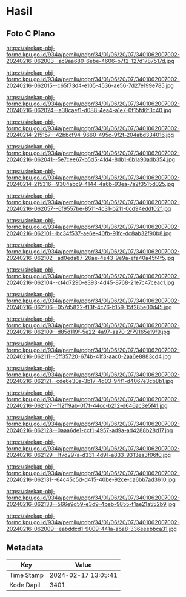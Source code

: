 # Hasil

## Foto C Plano

https://sirekap-obj-formc.kpu.go.id/934a/pemilu/pdpr/34/01/06/20/07/3401062007002-20240216-062003--ac9aa680-6ebe-4606-b7f2-127d1787517d.jpg

https://sirekap-obj-formc.kpu.go.id/934a/pemilu/pdpr/34/01/06/20/07/3401062007002-20240216-062015--c65f73d4-e105-4536-ae56-7d27e199e785.jpg

https://sirekap-obj-formc.kpu.go.id/934a/pemilu/pdpr/34/01/06/20/07/3401062007002-20240216-062024--a38caef1-d088-4ea4-a1e7-0f15fd6f3c40.jpg

https://sirekap-obj-formc.kpu.go.id/934a/pemilu/pdpr/34/01/06/20/07/3401062007002-20240214-215157--42bbcf94-9660-495c-9f2f-204abd334016.jpg

https://sirekap-obj-formc.kpu.go.id/934a/pemilu/pdpr/34/01/06/20/07/3401062007002-20240216-062041--5e7cee67-b5d5-41d4-8db1-6b1a90adb354.jpg

https://sirekap-obj-formc.kpu.go.id/934a/pemilu/pdpr/34/01/06/20/07/3401062007002-20240214-215316--9304abc9-4144-4a6b-93ea-7a2f3515d025.jpg

https://sirekap-obj-formc.kpu.go.id/934a/pemilu/pdpr/34/01/06/20/07/3401062007002-20240216-062057--6f9557be-8511-4c31-b211-0cd94eddf02f.jpg

https://sirekap-obj-formc.kpu.go.id/934a/pemilu/pdpr/34/01/06/20/07/3401062007002-20240216-062101--bc34f537-ae6e-40fb-91fc-dc8ab32f90b8.jpg

https://sirekap-obj-formc.kpu.go.id/934a/pemilu/pdpr/34/01/06/20/07/3401062007002-20240216-062102--ad0eda87-26ae-4e43-9e9a-efa40a45f4f5.jpg

https://sirekap-obj-formc.kpu.go.id/934a/pemilu/pdpr/34/01/06/20/07/3401062007002-20240216-062104--cf4d7290-e393-4d45-8768-21e7c47ceac1.jpg

https://sirekap-obj-formc.kpu.go.id/934a/pemilu/pdpr/34/01/06/20/07/3401062007002-20240216-062106--057d5822-f13f-4c76-b159-15f285e00d45.jpg

https://sirekap-obj-formc.kpu.go.id/934a/pemilu/pdpr/34/01/06/20/07/3401062007002-20240216-062109--d85d119f-5e22-4a97-aa70-2f79165e19f9.jpg

https://sirekap-obj-formc.kpu.go.id/934a/pemilu/pdpr/34/01/06/20/07/3401062007002-20240216-062111--5ff35720-674b-41f3-aac0-2aa6e8883cd4.jpg

https://sirekap-obj-formc.kpu.go.id/934a/pemilu/pdpr/34/01/06/20/07/3401062007002-20240216-062121--cde6e30a-3b17-4d03-94f1-d4067e3cb8b1.jpg

https://sirekap-obj-formc.kpu.go.id/934a/pemilu/pdpr/34/01/06/20/07/3401062007002-20240216-062127--f12ff9ab-0f7f-44cc-b212-d646ac3e5f41.jpg

https://sirekap-obj-formc.kpu.go.id/934a/pemilu/pdpr/34/01/06/20/07/3401062007002-20240216-062128--0aaa6de1-ccf1-4957-ad9a-ad4288b28d17.jpg

https://sirekap-obj-formc.kpu.go.id/934a/pemilu/pdpr/34/01/06/20/07/3401062007002-20240216-062129--1f7d297a-d331-4d91-a833-9313ea3f06f0.jpg

https://sirekap-obj-formc.kpu.go.id/934a/pemilu/pdpr/34/01/06/20/07/3401062007002-20240216-062131--64c45c5d-d415-40be-92ce-ca6bb7ad3610.jpg

https://sirekap-obj-formc.kpu.go.id/934a/pemilu/pdpr/34/01/06/20/07/3401062007002-20240216-062133--566e9d59-e3d9-4beb-9855-f1ae21a552b9.jpg

https://sirekap-obj-formc.kpu.go.id/934a/pemilu/pdpr/34/01/06/20/07/3401062007002-20240216-062009--eabddcd1-9009-441a-aba8-336eeebbca31.jpg


## Metadata

| Key        | Value               |
| ---------- | ------------------- |
| Time Stamp | 2024-02-17 13:05:41 |
| Kode Dapil | 3401                |



